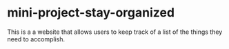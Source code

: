 # mini-project-stay-organized
This is a a website that allows users to keep track of a list of the things they need to  accomplish.
